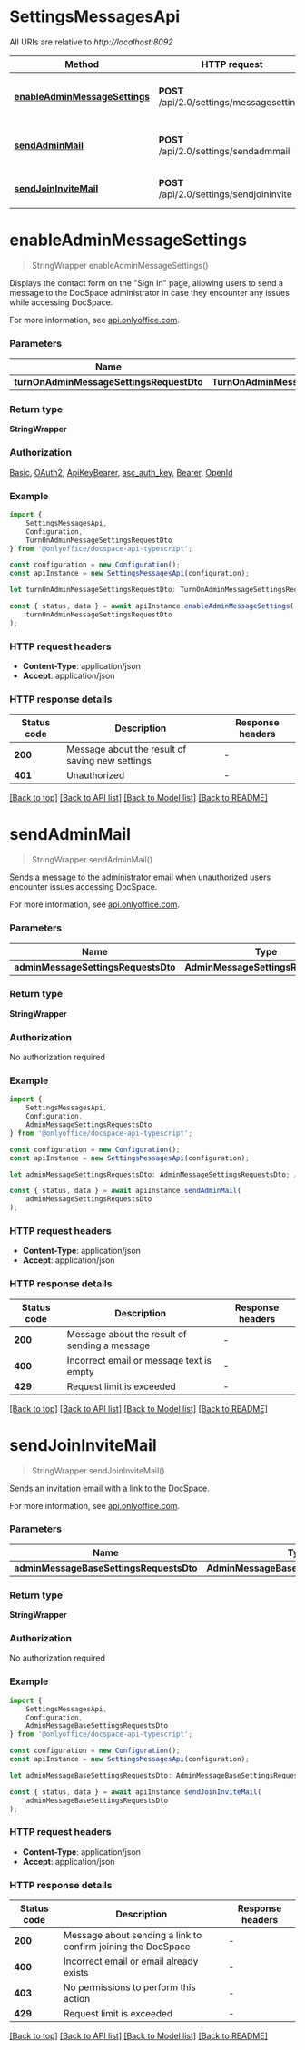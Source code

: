 # SettingsMessagesApi

All URIs are relative to *http://localhost:8092*

|Method | HTTP request | Description|
|------------- | ------------- | -------------|
|[**enableAdminMessageSettings**](#enableadminmessagesettings) | **POST** /api/2.0/settings/messagesettings | Enable the administrator message settings|
|[**sendAdminMail**](#sendadminmail) | **POST** /api/2.0/settings/sendadmmail | Send a message to the administrator|
|[**sendJoinInviteMail**](#sendjoininvitemail) | **POST** /api/2.0/settings/sendjoininvite | Sends an invitation email|

# **enableAdminMessageSettings**
> StringWrapper enableAdminMessageSettings()

Displays the contact form on the \"Sign In\" page, allowing users to send a message to the DocSpace administrator in case they encounter any issues while accessing DocSpace.

For more information, see [api.onlyoffice.com](https://api.onlyoffice.com/docspace/api-backend/usage-api/enable-admin-message-settings/).

### Parameters

|Name | Type | Description  | Notes|
|------------- | ------------- | ------------- | -------------|
| **turnOnAdminMessageSettingsRequestDto** | **TurnOnAdminMessageSettingsRequestDto**|  | |


### Return type

**StringWrapper**

### Authorization

[Basic](../README.md#Basic), [OAuth2](../README.md#OAuth2), [ApiKeyBearer](../README.md#ApiKeyBearer), [asc_auth_key](../README.md#asc_auth_key), [Bearer](../README.md#Bearer), [OpenId](../README.md#OpenId)

### Example

```typescript
import {
    SettingsMessagesApi,
    Configuration,
    TurnOnAdminMessageSettingsRequestDto
} from '@onlyoffice/docspace-api-typescript';

const configuration = new Configuration();
const apiInstance = new SettingsMessagesApi(configuration);

let turnOnAdminMessageSettingsRequestDto: TurnOnAdminMessageSettingsRequestDto; // (optional)

const { status, data } = await apiInstance.enableAdminMessageSettings(
    turnOnAdminMessageSettingsRequestDto
);
```

### HTTP request headers

 - **Content-Type**: application/json
 - **Accept**: application/json


### HTTP response details
| Status code | Description | Response headers |
|-------------|-------------|------------------|
|**200** | Message about the result of saving new settings |  -  |
|**401** | Unauthorized |  -  |

[[Back to top]](#) [[Back to API list]](../README.md#documentation-for-api-endpoints) [[Back to Model list]](../README.md#documentation-for-models) [[Back to README]](../README.md)

# **sendAdminMail**
> StringWrapper sendAdminMail()

Sends a message to the administrator email when unauthorized users encounter issues accessing DocSpace.

For more information, see [api.onlyoffice.com](https://api.onlyoffice.com/docspace/api-backend/usage-api/send-admin-mail/).

### Parameters

|Name | Type | Description  | Notes|
|------------- | ------------- | ------------- | -------------|
| **adminMessageSettingsRequestsDto** | **AdminMessageSettingsRequestsDto**|  | |


### Return type

**StringWrapper**

### Authorization

No authorization required

### Example

```typescript
import {
    SettingsMessagesApi,
    Configuration,
    AdminMessageSettingsRequestsDto
} from '@onlyoffice/docspace-api-typescript';

const configuration = new Configuration();
const apiInstance = new SettingsMessagesApi(configuration);

let adminMessageSettingsRequestsDto: AdminMessageSettingsRequestsDto; // (optional)

const { status, data } = await apiInstance.sendAdminMail(
    adminMessageSettingsRequestsDto
);
```

### HTTP request headers

 - **Content-Type**: application/json
 - **Accept**: application/json


### HTTP response details
| Status code | Description | Response headers |
|-------------|-------------|------------------|
|**200** | Message about the result of sending a message |  -  |
|**400** | Incorrect email or message text is empty |  -  |
|**429** | Request limit is exceeded |  -  |

[[Back to top]](#) [[Back to API list]](../README.md#documentation-for-api-endpoints) [[Back to Model list]](../README.md#documentation-for-models) [[Back to README]](../README.md)

# **sendJoinInviteMail**
> StringWrapper sendJoinInviteMail()

Sends an invitation email with a link to the DocSpace.

For more information, see [api.onlyoffice.com](https://api.onlyoffice.com/docspace/api-backend/usage-api/send-join-invite-mail/).

### Parameters

|Name | Type | Description  | Notes|
|------------- | ------------- | ------------- | -------------|
| **adminMessageBaseSettingsRequestsDto** | **AdminMessageBaseSettingsRequestsDto**|  | |


### Return type

**StringWrapper**

### Authorization

No authorization required

### Example

```typescript
import {
    SettingsMessagesApi,
    Configuration,
    AdminMessageBaseSettingsRequestsDto
} from '@onlyoffice/docspace-api-typescript';

const configuration = new Configuration();
const apiInstance = new SettingsMessagesApi(configuration);

let adminMessageBaseSettingsRequestsDto: AdminMessageBaseSettingsRequestsDto; // (optional)

const { status, data } = await apiInstance.sendJoinInviteMail(
    adminMessageBaseSettingsRequestsDto
);
```

### HTTP request headers

 - **Content-Type**: application/json
 - **Accept**: application/json


### HTTP response details
| Status code | Description | Response headers |
|-------------|-------------|------------------|
|**200** | Message about sending a link to confirm joining the DocSpace |  -  |
|**400** | Incorrect email or email already exists |  -  |
|**403** | No permissions to perform this action |  -  |
|**429** | Request limit is exceeded |  -  |

[[Back to top]](#) [[Back to API list]](../README.md#documentation-for-api-endpoints) [[Back to Model list]](../README.md#documentation-for-models) [[Back to README]](../README.md)

